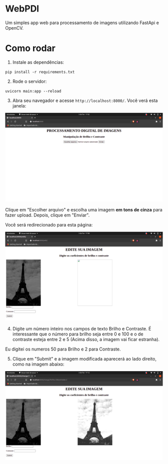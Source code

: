 # WebPDI
Um simples app web para processamento de imagens utilizando FastApi e OpenCV.

# Como rodar

1. Instale as dependências:

```
pip install -r requirements.txt
```

2. Rode o servidor:

```
uvicorn main:app --reload
```

3. Abra seu navegador e acesse ```http://localhost:8000/```. Você verá esta janela:

![](doc/images/home.png)

Clique em "Escolher arquivo" e escolha uma imagem <b>em tons de cinza</b> para fazer upload. Depois, clique em "Enviar".

Você será redirecionado para esta página:

![](doc/images/item.png)


4. Digite um número inteiro nos campos de texto Brilho e Contraste. É interessante que o número para brilho seja entre 0 e 100 e o de contraste esteja entre 2 e 5 (Acima disso, a imagem vai ficar estranha).

Eu digitei os numeros 50 para Brilho e 2 para Contraste.

5. Clique em "Submit" e a imagem modificada aparecerá ao lado direito, como na imagem abaixo:

![](doc/images/result.png)
